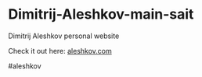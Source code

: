 # Dimitrij-Aleshkov-main-sait
Dimitrij Aleshkov personal website

Check it out here: [aleshkov.com](http://aleshkov.com)

#aleshkov

